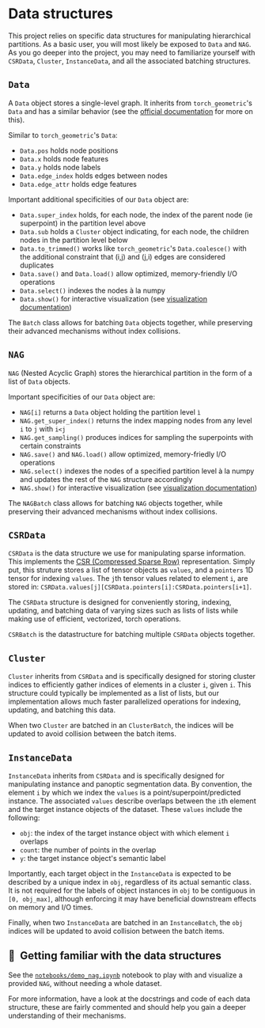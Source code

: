 # Data structures

This project relies on specific data structures for manipulating hierarchical partitions.
As a basic user, you will most likely be exposed to `Data` and `NAG`.
As you go deeper into the project, you may need to familiarize yourself with `CSRData`, `Cluster`, `InstanceData`, and all the associated batching structures. 

## `Data`
A `Data` object stores a single-level graph. 
It inherits from `torch_geometric`'s `Data` and has a similar behavior (see the
[official documentation](https://pytorch-geometric.readthedocs.io/en/latest/generated/torch_geometric.data.Data.html#torch_geometric.data.Data) 
for more on this). 

Similar to `torch_geometric`'s `Data`:
- `Data.pos` holds node positions
- `Data.x` holds node features
- `Data.y` holds node labels
- `Data.edge_index` holds edges between nodes
- `Data.edge_attr` holds edge features

Important additional specificities of our `Data` object are:
- `Data.super_index` holds, for each node, the index of the parent node (ie superpoint) in the partition level above
- `Data.sub` holds a `Cluster` object indicating, for each node, the children nodes in the partition level below
- `Data.to_trimmed()` works like `torch_geometric`'s `Data.coalesce()` with the additional constraint that (i,j) and (j,i) edges are considered duplicates
- `Data.save()` and `Data.load()` allow optimized, memory-friendly I/O operations
- `Data.select()` indexes the nodes à la numpy
- `Data.show()` for interactive visualization (see [visualization documentation](docs/visualization.md))

The `Batch` class allows for batching `Data` objects together, while preserving their advanced mechanisms without index collisions. 

## `NAG`
`NAG` (Nested Acyclic Graph) stores the hierarchical partition in the form of a 
list of `Data` objects.

Important specificities of our `Data` object are:
- `NAG[i]` returns a `Data` object holding the partition level `ì`
- `NAG.get_super_index()` returns the index mapping nodes from any level `i` to `j` with `i<j`
- `NAG.get_sampling()` produces indices for sampling the superpoints with certain constraints
- `NAG.save()` and `NAG.load()` allow optimized, memory-friedly I/O operations
- `NAG.select()` indexes the nodes of a specified partition level à la numpy and updates the rest of the `NAG` structure accordingly
- `NAG.show()` for interactive visualization (see [visualization documentation](docs/visualization.md))

The `NAGBatch` class allows for batching `NAG` objects together, while preserving their advanced mechanisms without index collisions.

## `CSRData`
`CSRData` is the data structure we use for manipulating sparse information. This implements the [CSR (Compressed Sparse Row)](https://en.wikipedia.org/wiki/Sparse_matrix) representation. Simply put, this struture stores a list of tensor objects as `values`, and a `pointers` 1D tensor for indexing `values`. The `j`th tensor values related to element `i`, are stored in: `CSRData.values[j][CSRData.pointers[i]:CSRData.pointers[i+1]`.

The `CSRData` structure is designed for conveniently storing, indexing, updating, and batching data of varying sizes such as lists of lists while making use of efficient, vectorized, torch operations. 

`CSRBatch` is the datastructure for batching multiple `CSRData` objects together.

## `Cluster`
`Cluster` inherits from `CSRData` and is specifically designed for storing cluster indices to efficiently gather indices of elements in a cluster `i`, given `i`. This structure could typically be implemented as a list of lists, but our implementation allows much faster parallelized operations for indexing, updating, and batching this data.

When two `Cluster` are batched in an `ClusterBatch`, the indices will be updated to avoid collision between the batch items.

## `InstanceData`
`InstanceData` inherits from `CSRData` and is specifically designed for manipulating instance and panoptic segmentation data. By convention, the element `i` by which we index the `values` is a point/superpoint/predicted instance. The associated `values` describe overlaps between the `i`th element and the target instance objects of the dataset. These `values` include the following:

- `obj`: the index of the target instance object with which element `i` overlaps
- `count`: the number of points in the overlap
- `y`: the target instance object's semantic label

Importantly, each target object in the `InstanceData` is expected to be described by a unique index in `obj`, regardless of its actual semantic class.
It is not required for the labels of object instances in `obj` to be contiguous in `[0, obj_max]`, although enforcing it may have beneficial downstream effects on memory and I/O times.

Finally, when two `InstanceData` are batched in an `InstanceBatch`, the `obj` indices will be updated to avoid collision between the batch items.

## 🚀  Getting familiar with the data structures
See the [`notebooks/demo_nag.ipynb`](../notebooks/demo_nag.ipynb) notebook to play with and visualize a 
provided `NAG`, without needing a whole dataset.

For more information, have a look at the docstrings and code of each data structure, these are fairly commented and should help you gain a deeper understanding of their mechanisms.
